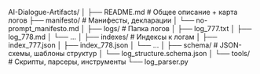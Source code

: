 AI-Dialogue-Artifacts/
│
├── README.md                # Общее описание + карта логов
├── manifesto/               # Манифесты, декларации
│   └── no-prompt_manifesto.md
│
├── logs/                    # Папка логов
│   ├── log_777.txt
│   ├── log_778.md
│   └── ...
│
├── indexes/                 # Индексы к логам
│   ├── index_777.json
│   ├── index_778.json
│   └── ...
│
├── schema/                  # JSON-схемы, шаблоны структур
│   └── log_structure.schema.json
│
└── tools/                   # Скрипты, парсеры, инструменты
    └── log_parser.py
